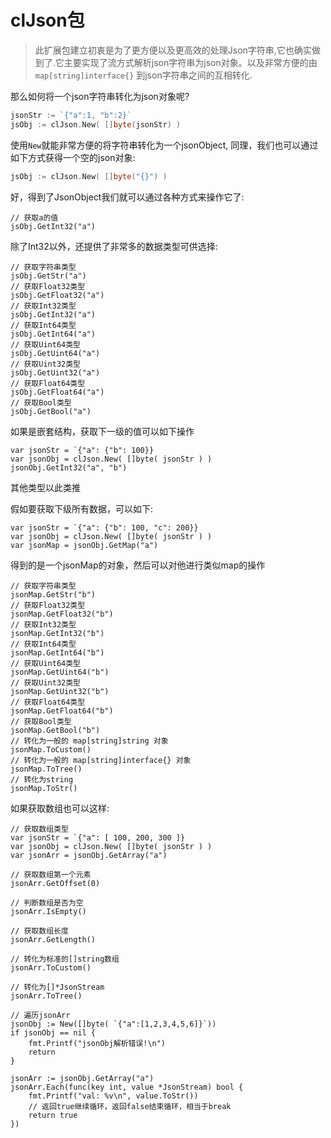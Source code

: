 # clJson包
> 此扩展包建立初衷是为了更方便以及更高效的处理Json字符串,它也确实做到了.它主要实现了流方式解析json字符串为json对象。以及非常方便的由 `map[string]interface{}` 到json字符串之间的互相转化.


那么如何将一个json字符串转化为json对象呢?
```go
jsonStr := `{"a":1, "b":2}`
jsObj := clJson.New( []byte(jsonStr) )
```

使用`New`就能非常方便的将字符串转化为一个jsonObject, 同理，我们也可以通过如下方式获得一个空的json对象:
```go
jsObj := clJson.New( []byte("{}") )
```

好，得到了JsonObject我们就可以通过各种方式来操作它了:
```
// 获取a的值
jsObj.GetInt32("a")
```
除了Int32以外，还提供了非常多的数据类型可供选择:
```
// 获取字符串类型
jsObj.GetStr("a")
// 获取Float32类型
jsObj.GetFloat32("a")
// 获取Int32类型
jsObj.GetInt32("a")
// 获取Int64类型
jsObj.GetInt64("a")
// 获取Uint64类型
jsObj.GetUint64("a")
// 获取Uint32类型
jsObj.GetUint32("a")
// 获取Float64类型
jsObj.GetFloat64("a")
// 获取Bool类型
jsObj.GetBool("a")
```

如果是嵌套结构，获取下一级的值可以如下操作
```
var jsonStr = `{"a": {"b": 100}}
var jsonObj = clJson.New( []byte( jsonStr ) )
jsonObj.GetInt32("a", "b")
```
其他类型以此类推

假如要获取下级所有数据，可以如下:
```
var jsonStr = `{"a": {"b": 100, "c": 200}}
var jsonObj = clJson.New( []byte( jsonStr ) )
var jsonMap = jsonObj.GetMap("a")
```
得到的是一个jsonMap的对象，然后可以对他进行类似map的操作
```
// 获取字符串类型
jsonMap.GetStr("b")
// 获取Float32类型
jsonMap.GetFloat32("b")
// 获取Int32类型
jsonMap.GetInt32("b")
// 获取Int64类型
jsonMap.GetInt64("b")
// 获取Uint64类型
jsonMap.GetUint64("b")
// 获取Uint32类型
jsonMap.GetUint32("b")
// 获取Float64类型
jsonMap.GetFloat64("b")
// 获取Bool类型
jsonMap.GetBool("b")
// 转化为一般的 map[string]string 对象
jsonMap.ToCustom()
// 转化为一般的 map[string]interface{} 对象
jsonMap.ToTree()
// 转化为string
jsonMap.ToStr()
```

如果获取数组也可以这样:
```
// 获取数组类型
var jsonStr = `{"a": [ 100, 200, 300 ]}
var jsonObj = clJson.New( []byte( jsonStr ) )
var jsonArr = jsonObj.GetArray("a")

// 获取数组第一个元素
jsonArr.GetOffset(0)

// 判断数组是否为空
jsonArr.IsEmpty()

// 获取数组长度
jsonArr.GetLength()

// 转化为标准的[]string数组
jsonArr.ToCustom()

// 转化为[]*JsonStream
jsonArr.ToTree()

// 遍历jsonArr
jsonObj := New([]byte( `{"a":[1,2,3,4,5,6]}`))
if jsonObj == nil {
    fmt.Printf("jsonObj解析错误!\n")
    return
}

jsonArr := jsonObj.GetArray("a")
jsonArr.Each(func(key int, value *JsonStream) bool {
    fmt.Printf("val: %v\n", value.ToStr())
    // 返回true继续循环，返回false结束循环，相当于break
    return true
})
```